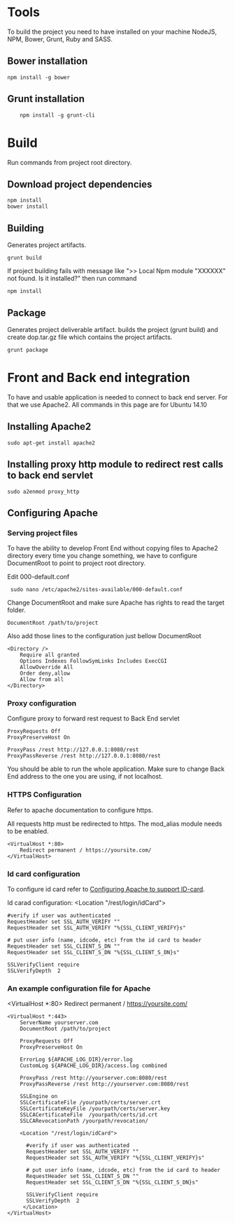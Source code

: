 # Tools

To build the project you need to have installed on your machine NodeJS, NPM, Bower, Grunt, Ruby and SASS.

## Bower installation

	npm install -g bower
	
## Grunt installation

        npm install -g grunt-cli


# Build

Run commands from project root directory.

## Download project dependencies

	npm install
	bower install

## Building

Generates project artifacts.

	grunt build

If project building fails with message like ">> Local Npm module "XXXXXX" not found. Is it installed?" then run command

    npm install

## Package

Generates project deliverable artifact. builds the project (grunt build) and create dop.tar.gz file which contains the project artifacts.

	grunt package

# Front and Back end integration

To have and usable application is needed to connect to back end server. For that we use Apache2. All commands in this page are for Ubuntu 14.10

## Installing Apache2

	sudo apt-get install apache2
	
## Installing proxy http module to redirect rest calls to back end servlet

	sudo a2enmod proxy_http
	
## Configuring Apache
### Serving project files

To have the ability to develop Front End without copying files to Apache2 directory every time you change something, we have to configure DocumentRoot to point to project root directory.

Edit 000-default.conf

	 sudo nano /etc/apache2/sites-available/000-default.conf

Change DocumentRoot and make sure Apache has rights to read the target folder.

	DocumentRoot /path/to/project
	
Also add those lines to the configuration just bellow DocumentRoot
		
	<Directory />
        Require all granted
        Options Indexes FollowSymLinks Includes ExecCGI
        AllowOverride All
        Order deny,allow
        Allow from all
    </Directory>

### Proxy configuration

Configure proxy to forward rest request to Back End servlet

	ProxyRequests Off
	ProxyPreserveHost On

	ProxyPass /rest http://127.0.0.1:8080/rest
	ProxyPassReverse /rest http://127.0.0.1:8080/rest

You should be able to run the whole application. Make sure to change Back End address to the one you are using, if not localhost. 

### HTTPS Configuration 

Refer to apache documentation to configure https. 

All requests http must be redirected to https. The mod_alias module needs to be enabled.

	<VirtualHost *:80>
        Redirect permanent / https://yoursite.com/
	</VirtualHost>

### Id card configuration

To configure id card refer to [Configuring Apache to support ID-card](http://www.id.ee/public/Configuring_Apache_web_server_to_support_ID.pdf).

Id carad configuration:
  <Location "/rest/login/idCard">

    #verify if user was authenticated
    RequestHeader set SSL_AUTH_VERIFY ""
    RequestHeader set SSL_AUTH_VERIFY "%{SSL_CLIENT_VERIFY}s"

    # put user info (name, idcode, etc) from the id card to header
    RequestHeader set SSL_CLIENT_S_DN ""
    RequestHeader set SSL_CLIENT_S_DN "%{SSL_CLIENT_S_DN}s"

    SSLVerifyClient require
    SSLVerifyDepth  2
  </Location>

### An example configuration file for Apache

  <VirtualHost *:80>
        Redirect permanent / https://yoursite.com/
  </VirtualHost>

	<VirtualHost *:443>
        ServerName yourserver.com
        DocumentRoot /path/to/project

        ProxyRequests Off
        ProxyPreserveHost On

        ErrorLog ${APACHE_LOG_DIR}/error.log
        CustomLog ${APACHE_LOG_DIR}/access.log combined

        ProxyPass /rest http://yourserver.com:8080/rest
        ProxyPassReverse /rest http://yourserver.com:8080/rest

        SSLEngine on
        SSLCertificateFile /yourpath/certs/server.crt
        SSLCertificateKeyFile /yourpath/certs/server.key
        SSLCACertificateFile  /yourpath/certs/id.crt
        SSLCARevocationPath /yourpath/revocation/

        <Location "/rest/login/idCard">

          #verify if user was authenticated
          RequestHeader set SSL_AUTH_VERIFY ""
          RequestHeader set SSL_AUTH_VERIFY "%{SSL_CLIENT_VERIFY}s"

          # put user info (name, idcode, etc) from the id card to header
          RequestHeader set SSL_CLIENT_S_DN ""
          RequestHeader set SSL_CLIENT_S_DN "%{SSL_CLIENT_S_DN}s"

          SSLVerifyClient require
          SSLVerifyDepth  2
         </Location>
	</VirtualHost>

	
